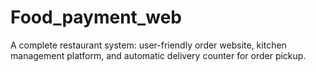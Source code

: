 # Food_payment_web
A complete restaurant system: user-friendly order website, kitchen management platform, and automatic delivery counter for order pickup.
